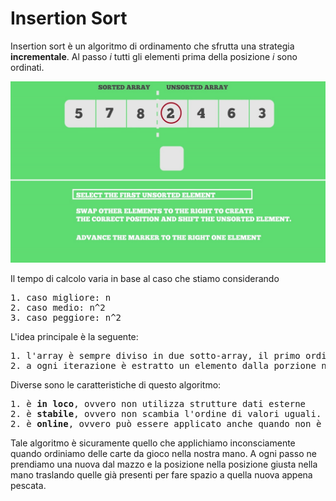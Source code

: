 # Insertion Sort

Insertion sort è un algoritmo di ordinamento che sfrutta una strategia <b>incrementale</b>.
Al passo <i>i</i> tutti gli elementi prima della posizione <i>i</i> sono ordinati.

![Insertion Sort](https://github.com/mariocuomo/Algoritmi-e-strutture-di-dati/blob/master/ordinamenti/insertion%20sort/insertion%20sort.jpg)

Il tempo di calcolo varia in base al caso che stiamo considerando
<pre>
1. caso migliore: n
2. caso medio: n^2
3. caso peggiore: n^2
</pre>

L'idea principale è la seguente:
<pre>
1. l'array è sempre diviso in due sotto-array, il primo ordinato fino alla posizione <i>i</i>, e il secondo non ordinato.
2. a ogni iterazione è estratto un elemento dalla porzione non ordinata e inserito nella porzione ordinata traslandone gli elementi.
</pre>

Diverse sono le caratteristiche di questo algoritmo:
<pre>
1. è <b>in loco</b>, ovvero non utilizza strutture dati esterne
2. è <b>stabile</b>, ovvero non scambia l'ordine di valori uguali. (sicuramente più apprezzabile quando i dati dell'array sono dati satelliti)
2. è <b>online</b>, ovvero può essere applicato anche quando non è disponibile l'intero input.
</pre>

Tale algoritmo è sicuramente quello che applichiamo inconsciamente quando ordiniamo delle carte da gioco nella nostra mano. A ogni passo ne prendiamo una nuova dal mazzo e la posizione nella posizione giusta nella mano traslando quelle già presenti per fare spazio a quella nuova appena pescata.
